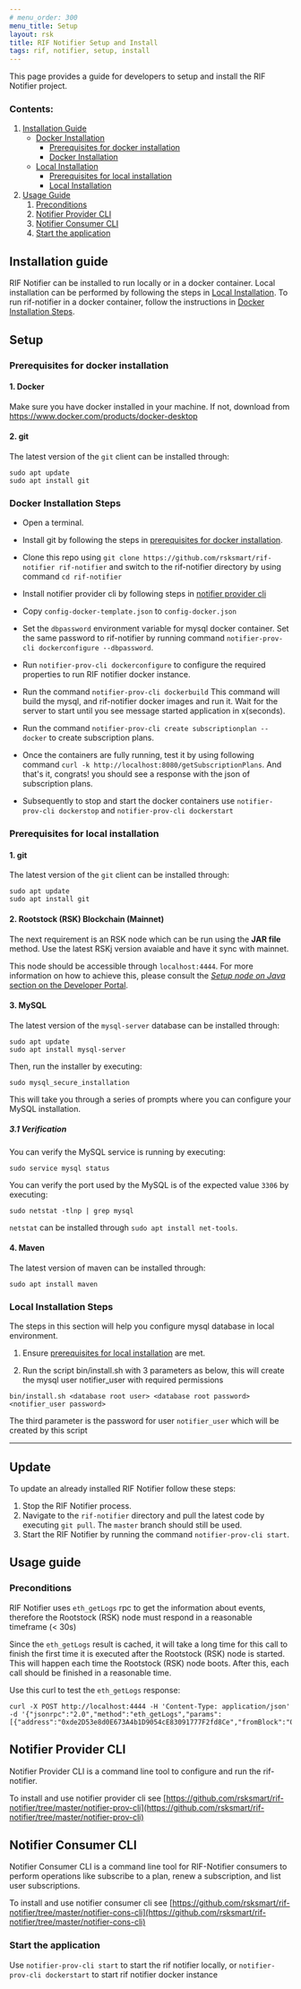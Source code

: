```yaml
---
# menu_order: 300
menu_title: Setup
layout: rsk
title: RIF Notifier Setup and Install
tags: rif, notifier, setup, install
---
```


This page provides a guide for developers to setup and install the RIF Notifier project.

### Contents:
1. [Installation Guide](#installation-guide)
	* [Docker Installation](#installation-guide)
   		* [Prerequisites for docker installation](#prerequisites-for-docker-installation)
   		* [Docker Installation](#docker-installation-steps)
	* [Local Installation](#installation-guide)
   		* [Prerequisites for local installation](#prerequisites-for-local-installation)
   		* [Local Installation](#local-installation-steps)
2. [Usage Guide](#usage-guide)   
    1. [Preconditions](#preconditions)
    2. [Notifier Provider CLI](#notifier-provider-cli)
    3. [Notifier Consumer CLI](#notifier-consumer-cli)
    4. [Start the application](#start-the-application)

## Installation guide
RIF Notifier can be installed to run locally or in a docker container. Local installation can be performed by following the steps in [Local Installation](#local-installation-steps). To run rif-notifier in a docker container, follow the instructions in [Docker Installation Steps](#docker-installation-steps).
## Setup

### Prerequisites for docker installation
#### 1. Docker
Make sure you have docker installed in your machine. If not, download from https://www.docker.com/products/docker-desktop
#### 2. git
The latest version of the `git` client can be installed through:
```shell
sudo apt update
sudo apt install git
```

### Docker Installation Steps

* Open a terminal.

* Install git by following the steps in [prerequisites for docker installation](#prerequisites-for-docker-installation).

* Clone this repo using `git clone https://github.com/rsksmart/rif-notifier rif-notifier` and switch to the rif-notifier directory by using command `cd rif-notifier`
  
* Install notifier provider cli by following steps in [notifier provider cli](#notifier-provider-cli)

* Copy `config-docker-template.json` to `config-docker.json`
  
* Set the `dbpassword` environment variable for mysql docker container. Set the same password to rif-notifier by running command `notifier-prov-cli dockerconfigure --dbpassword`.

* Run `notifier-prov-cli dockerconfigure` to configure the required properties to run RIF notifier docker instance.

* Run the command `notifier-prov-cli dockerbuild`  This command will build the mysql, and rif-notifier docker images and run it. Wait for the server to start until you see message started application in x(seconds).

* Run the command `notifier-prov-cli create subscriptionplan --docker` to create subscription plans.

* Once the containers are fully running, test it by using following command `curl -k http://localhost:8080/getSubscriptionPlans`. And that's it, congrats! you should see a response with the json of subscription plans.

* Subsequently to stop and start the docker containers use `notifier-prov-cli dockerstop` and `notifier-prov-cli dockerstart`


### Prerequisites for local installation
#### 1. git
The latest version of the `git` client can be installed through:

```shell
sudo apt update
sudo apt install git
```
#### 2. Rootstock (RSK) Blockchain (Mainnet)
The next requirement is an RSK node which can be run using the **JAR file** method. Use the latest RSKj version avaiable and have it sync with mainnet.

This node should be accessible through `localhost:4444`. For more information on how to achieve this, please consult the [_Setup node on Java_ section on the Developer Portal](https://developers.rsk.co/rsk/node/install/java/).


#### 3. MySQL
The latest version of the `mysql-server` database can be installed through:

```shell
sudo apt update
sudo apt install mysql-server
```

Then, run the installer by executing:

```shell
sudo mysql_secure_installation
```

This will take you through a series of prompts where you can configure your MySQL installation.

##### 3.1 Verification
You can verify the MySQL service is running by executing:

```shell
sudo service mysql status
```

You can verify the port used by the MySQL is of the expected value `3306` by executing:

```shell
sudo netstat -tlnp | grep mysql
```

`netstat` can be installed through `sudo apt install net-tools`.

#### 4. Maven
The latest version of maven can be installed through:

```shell
sudo apt install maven
```



### Local Installation Steps

The steps in this section will help you configure mysql database in local environment.

1. Ensure [prerequisites for local installation](#prerequisites-for-local-installation) are met.
   
2. Run the script bin/install.sh with 3 parameters as below, this will create the mysql user notifier_user with required permissions
```
bin/install.sh <database root user> <database root password> <notifier_user password>
```
The third parameter is the password for user `notifier_user` which will be created by this script



---

## Update
To update an already installed RIF Notifier follow these steps:
1. Stop the RIF Notifier process.
2. Navigate to the `rif-notifier` directory and pull the latest code by executing `git pull`. The `master` branch should still be used.
3. Start the RIF Notifier by running the command `notifier-prov-cli start`.


## Usage guide
### Preconditions

RIF Notifier uses `eth_getLogs` rpc to get the information about events, therefore the Rootstock (RSK) node must respond in a reasonable
timeframe (< 30s)

Since the `eth_getLogs` result is cached, it will take a long time for this call to finish the first time it is executed after the Rootstock (RSK) node is started. This will happen each time the Rootstock (RSK) node boots.
After this, each call should be finished in a reasonable time.

Use this curl to test the `eth_getLogs` response:
```
curl -X POST http://localhost:4444 -H 'Content-Type: application/json' -d '{"jsonrpc":"2.0","method":"eth_getLogs","params":[{"address":"0xde2D53e8d0E673A4b1D9054cE83091777F2fd8Ce","fromBlock":"0x0","toBlock":"latest"}],"id":74}'
```

## Notifier Provider CLI

Notifier Provider CLI is a command line tool to configure and run the rif-notifier. 

To install and use notifier provider cli see [https://github.com/rsksmart/rif-notifier/tree/master/notifier-prov-cli](https://github.com/rsksmart/rif-notifier/tree/master/notifier-prov-cli)

## Notifier Consumer CLI

Notifier Consumer CLI is a command line tool for RIF-Notifier consumers to perform operations like subscribe to a plan, renew a subscription, and list user subscriptions.

To install and use notifier consumer cli see [https://github.com/rsksmart/rif-notifier/tree/master/notifier-cons-cli](https://github.com/rsksmart/rif-notifier/tree/master/notifier-cons-cli) 

### Start the application

Use `notifier-prov-cli start` to start the rif notifier locally, or `notifier-prov-cli dockerstart` to start rif notifier  docker instance
